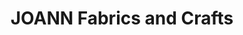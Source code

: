 ---
title: "JOANN Fabrics and Crafts"
url: /spring-creek-centre/joann-fabrics-and-crafts/
shop: craft
---